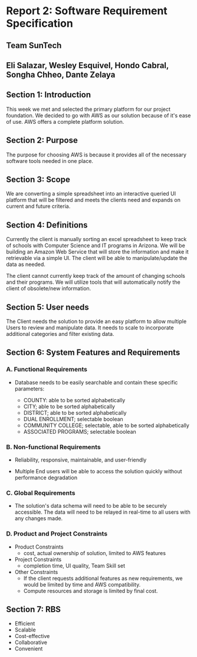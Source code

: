 # Report 2: Software Requirement Specification

## Team SunTech

## Eli Salazar, Wesley Esquivel, Hondo Cabral, Songha Chheo, Dante Zelaya

## Section 1: Introduction

This week we met and selected the primary platform for our project foundation. We decided to go with AWS as our solution because of it's ease of use. AWS offers a complete platform solution.

## Section 2: Purpose

The purpose for choosing AWS is because it provides all of the necessary software tools needed in one place.

## Section 3: Scope

We are converting a simple spreadsheet into an interactive queried UI platform that will be filtered and meets the clients need and expands on current and future criteria.

## Section 4: Definitions

Currently the client is manually sorting an excel spreadsheet to keep track of schools with Computer Science and IT programs in Arizona. We will be building an Amazon Web Service that will store the information and make it retrievable via a simple UI. The client will be able to manipulate/update the data as needed.

The client cannot currently keep track of the amount of changing schools and their programs. We will utilize tools that will automatically notify the client of obsolete/new information.

## Section 5: User needs

The Client needs the solution to provide an easy platform to allow multiple Users to review and manipulate data. It needs to scale to incorporate additional categories and filter existing data.

## Section 6: System Features and Requirements

### A. Functional Requirements

* Database needs to be easily searchable and contain these specific parameters:

  * COUNTY: able to be sorted alphabetically
  * CITY; able to be sorted alphabetically
  * DISTRICT; able to be sorted alphabetically
  * DUAL ENROLLMENT; selectable boolean
  * COMMUNITY COLLEGE; selectable, able to be sorted alphabetically
  * ASSOCIATED PROGRAMS; selectable boolean

### B. Non-functional Requirements

* Reliability, responsive, maintainable, and user-friendly

* Multiple End users will be able to access the solution quickly without performance degradation

### C. Global Requirements

* The solution's data schema will need to be able to be securely accessible. The data will need to be relayed in real-time to all users with any changes made.

### D. Product and Project Constraints

* Product Constraints
  * cost, actual ownership of solution, limited to AWS features
* Project Constraints
  * completion time, UI quality, Team Skill set
* Other Constraints
  * If the client requests additional features as new requirements, we would be limited by time and AWS compatibility.
  * Compute resources and storage is limited by final cost.

## Section 7: RBS

* Efficient
* Scalable
* Cost-effective
* Collaborative
* Convenient
